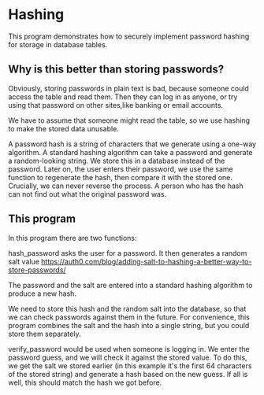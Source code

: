 # Hashing

This program demonstrates how to securely implement password hashing for storage in database tables.
## Why is this better than storing passwords?


Obviously, storing passwords in plain text is bad, because someone could access the table and read them. Then they can log in as anyone, or try using that password on other sites,like banking or email accounts.

We have to assume that someone might read the table, so we use hashing to make the stored data unusable.

A password hash is a string of characters that we generate using a one-way algorithm. 
A standard hashing algorithm can take a password and generate a random-looking string. We store this in a database instead of the password.
Later on, the user enters their password, we use the same function to regenerate the hash, then compare it with the stored one.
Crucially, we can never reverse the process. A person who has the hash can not find out what the original password was.

## This program 

In this program there are two functions:

hash_password asks the user for a password. It then generates a random salt value https://auth0.com/blog/adding-salt-to-hashing-a-better-way-to-store-passwords/

The password and the salt are entered into a standard hashing algorithm to produce a new hash.

We need to store this hash and the random salt into the database, so that we can check passwords against them in the future.
For convenience, this program combines the salt and the hash into a single string, but you could store them separately.

verify_password would be used when someone is logging in. We enter the password guess, and we will check it against the stored value.
To do this, we get the salt we stored earlier (in this example it's the first 64 characters of the stored string) and generate a hash based on the new guess.
If all is well, this should match the hash we got before.

